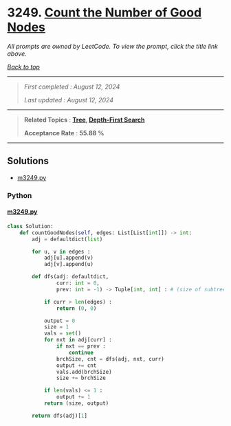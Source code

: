 # 3249. [Count the Number of Good Nodes](<https://leetcode.com/problems/count-the-number-of-good-nodes>)

*All prompts are owned by LeetCode. To view the prompt, click the title link above.*

*[Back to top](<../README.md>)*

------

> *First completed : August 12, 2024*
>
> *Last updated : August 12, 2024*

------

> **Related Topics** : **[Tree](<by_topic/Tree.md>), [Depth-First Search](<by_topic/Depth-First Search.md>)**
>
> **Acceptance Rate** : **55.88 %**

------

## Solutions

- [m3249.py](<../my-submissions/m3249.py>)
### Python
#### [m3249.py](<../my-submissions/m3249.py>)
```Python
class Solution:
    def countGoodNodes(self, edges: List[List[int]]) -> int:
        adj = defaultdict(list)

        for u, v in edges :
            adj[u].append(v)
            adj[v].append(u)

        def dfs(adj: defaultdict, 
                curr: int = 0, 
                prev: int = -1) -> Tuple[int, int] : # (size of subtree, count)

            if curr > len(edges) :
                return (0, 0)

            output = 0
            size = 1
            vals = set()
            for nxt in adj[curr] :
                if nxt == prev :
                    continue
                brchSize, cnt = dfs(adj, nxt, curr)
                output += cnt
                vals.add(brchSize)
                size += brchSize

            if len(vals) <= 1 :
                output += 1
            return (size, output)

        return dfs(adj)[1]

```

